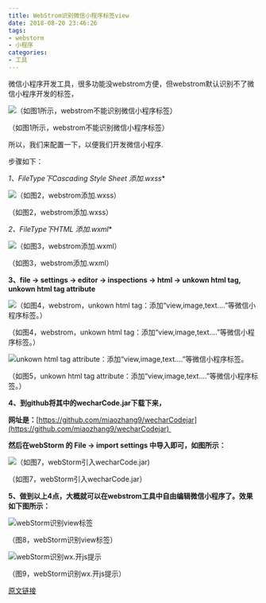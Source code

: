 ```yaml
---
title: WebStrom识别微信小程序标签view
date: 2018-08-20 23:46:26
tags:
- webstorm
- 小程序
categories:
- 工具
---
```


微信小程序开发工具，很多功能没webstrom方便，但webstrom默认识别不了微信小程序开发的标签，

![（如图1所示，webstrom不能识别微信小程序标签）](http://upload-images.jianshu.io/upload_images/1231991-b65ce8a0295a6318.png?imageMogr2/auto-orient/strip%7CimageView2/2/w/1240 "（如图1所示，webstrom不能识别微信小程序标签）")

（如图1所示，webstrom不能识别微信小程序标签）

所以，我们来配置一下，以便我们开发微信小程序.

步骤如下：
<!-- more -->

**1、FileType下Cascading Style Sheet 添加*.wxss**

![（如图2，webstrom添加.wxss）](http://upload-images.jianshu.io/upload_images/1231991-b50d9eece3f82897.png?imageMogr2/auto-orient/strip%7CimageView2/2/w/1240 "（如图2，webstrom添加.wxss）")

（如图2，webstrom添加.wxss）

**2、FileType下HTML 添加*.wxml**

![（如图3，webstrom添加.wxml）](http://upload-images.jianshu.io/upload_images/1231991-3b3e5a8858c3515f.png?imageMogr2/auto-orient/strip%7CimageView2/2/w/1240 "（如图3，webstrom添加.wxml）")

（如图3，webstrom添加.wxml）

**3、file -> settings -> editor -> inspections -> html -> unkown html tag, unkown html tag attribute**

![（如图4，webstrom，unkown html tag：添加“view,image,text....”等微信小程序标签。）](http://upload-images.jianshu.io/upload_images/1231991-7d11df6b188438b5.png?imageMogr2/auto-orient/strip%7CimageView2/2/w/1240 "（如图4，webstrom，unkown html tag：添加“view,image,text....”等微信小程序标签。）")

（如图4，webstrom，unkown html tag：添加“view,image,text....”等微信小程序标签。）

![unkown html tag attribute：添加“view,image,text....”等微信小程序标签。](http://upload-images.jianshu.io/upload_images/1231991-d98f48496d25d533.png?imageMogr2/auto-orient/strip%7CimageView2/2/w/1240 "unkown html tag attribute：添加“view,image,text....”等微信小程序标签。")

（如图5，unkown html tag attribute：添加“view,image,text....”等微信小程序标签。）

**4、到github将其中的wecharCode.jar下载下来，**

**网址是：**[https://github.com/miaozhang9/wecharCodejar](https://github.com/miaozhang9/wecharCodejar) 

**然后在webStorm 的 File -> import settings 中导入即可，如图所示：**

![（如图7，webStorm引入wecharCode.jar)](http://upload-images.jianshu.io/upload_images/1231991-e75ab2bb45c6b732.png?imageMogr2/auto-orient/strip%7CimageView2/2/w/1240 "（如图7，webStorm引入wecharCode.jar)")

（如图7，webStorm引入wecharCode.jar）

**5、做到以上4点，大概就可以在webstrom工具中自由编辑微信小程序了。效果如下图所示：**

![webStorm识别view标签](http://upload-images.jianshu.io/upload_images/1231991-16047a2364457fa6.png?imageMogr2/auto-orient/strip%7CimageView2/2/w/1240 "webStorm识别view标签")

（图8，webStorm识别view标签）

![webStorm识别wx.开js提示](http://upload-images.jianshu.io/upload_images/1231991-29c188ca407432aa.png?imageMogr2/auto-orient/strip%7CimageView2/2/w/1240 "webStorm识别wx.开js提示")

（图9，webStorm识别wx.开js提示）


[原文链接](https://www.jsben.com/webTool/WebStrom/d!90.html)